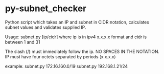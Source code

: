 # py-subnet_checker
Python script which takes an IP and subnet in CIDR notation, calculates subnet values and validates supplied IP.

Usage: subnet.py [ip/cidr] where ip is in ipv4 x.x.x.x format and cidr is between 1 and 31
    
The slash (/) must immediately follow the ip. NO SPACES IN THE NOTATION.
IP must have four octets separated by periods (x.x.x.x)

example: subnet.py 172.16.160.0/19
         subnet.py 192.168.1.21/24
